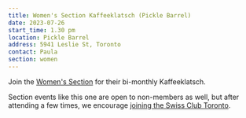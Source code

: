 ```yaml
---
title: Women's Section Kaffeeklatsch (Pickle Barrel)
date: 2023-07-26
start_time: 1.30 pm
location: Pickle Barrel
address: 5941 Leslie St, Toronto
contact: Paula
section: women
---
```


Join the [Women's Section][women] for their bi-monthly Kaffeeklatsch.

Section events like this one are open to non-members as well, but after
attending a few times, we encourage [joining the Swiss Club Toronto][join].

[women]: <{% link _pages/sections/women.md %}>
[join]: <{% link _pages/membership.md %}>
